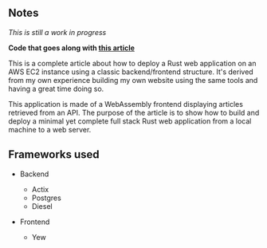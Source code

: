 ## Notes

_This is still a work in progress_

**Code that goes along with [this article](https://guimauve.io/articles/50)**

This is a complete article about how to deploy a Rust web application on an AWS EC2 instance using a classic backend/frontend structure. It's derived from my own experience building my own website using the same tools and having a great time doing so.

This application is made of a WebAssembly frontend displaying articles retrieved from an API. The purpose of the article is to show how to build and deploy a minimal yet complete full stack Rust web application from a local machine to a web server.

## Frameworks used

- Backend
    - Actix
    - Postgres
    - Diesel

- Frontend
    - Yew

